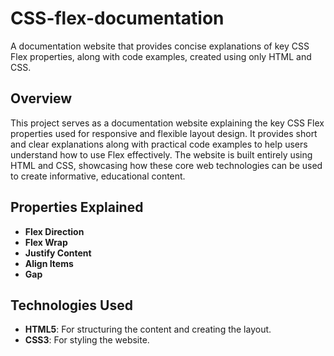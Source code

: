 # **CSS-flex-documentation**
A documentation website that provides concise explanations of key CSS Flex properties, along with code examples, created using only HTML and CSS.

## **Overview**
This project serves as a documentation website explaining the key CSS Flex properties used for responsive and flexible layout design. It provides short and clear explanations along with practical code examples to help users understand how to use Flex effectively. The website is built entirely using HTML and CSS, showcasing how these core web technologies can be used to create informative, educational content.

## **Properties Explained**
- **Flex Direction**
- **Flex Wrap**
- **Justify Content**
- **Align Items**
- **Gap**

## **Technologies Used**
- **HTML5**: For structuring the content and creating the layout.
- **CSS3**: For styling the website.
